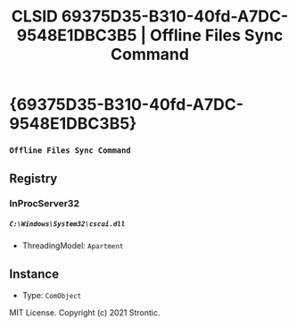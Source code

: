 ﻿---
title: "CLSID 69375D35-B310-40fd-A7DC-9548E1DBC3B5 | Offline Files Sync Command"
excerpt: What is COM-Object CLSID 69375D35-B310-40fd-A7DC-9548E1DBC3B5?
---

# {69375D35-B310-40fd-A7DC-9548E1DBC3B5}

### `Offline Files Sync Command`

## Registry


### InProcServer32

##### `C:\Windows\System32\cscui.dll`
* ThreadingModel: `Apartment`

## Instance

* Type: `ComObject`

MIT License. Copyright (c) 2021 Strontic.


